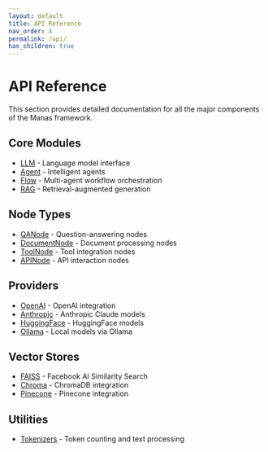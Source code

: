 ```yaml
---
layout: default
title: API Reference
nav_order: 4
permalink: /api/
has_children: true
---
```


# API Reference

This section provides detailed documentation for all the major components of the Manas framework.

## Core Modules

- [LLM](/api/llm/) - Language model interface
- [Agent](/api/agent/) - Intelligent agents
- [Flow](/api/flow/) - Multi-agent workflow orchestration
- [RAG](/api/rag/) - Retrieval-augmented generation

## Node Types

- [QANode](/api/nodes/qa_node/) - Question-answering nodes
- [DocumentNode](/api/nodes/document_node/) - Document processing nodes
- [ToolNode](/api/nodes/tool_node/) - Tool integration nodes
- [APINode](/api/nodes/api_node/) - API interaction nodes

## Providers

- [OpenAI](/api/providers/openai/) - OpenAI integration
- [Anthropic](/api/providers/anthropic/) - Anthropic Claude models
- [HuggingFace](/api/providers/huggingface/) - HuggingFace models
- [Ollama](/api/providers/ollama/) - Local models via Ollama

## Vector Stores

- [FAISS](/api/vectorstores/faiss/) - Facebook AI Similarity Search
- [Chroma](/api/vectorstores/chroma/) - ChromaDB integration
- [Pinecone](/api/vectorstores/pinecone/) - Pinecone integration

## Utilities

- [Tokenizers](/api/tokenizers/) - Token counting and text processing